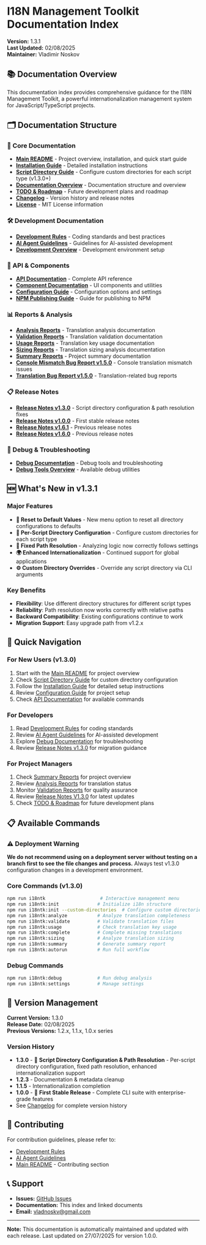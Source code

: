 # I18N Management Toolkit Documentation Index

**Version:** 1.3.1  
**Last Updated:** 02/08/2025  
**Maintainer:** Vladimir Noskov  

## 📚 Documentation Overview

This documentation index provides comprehensive guidance for the I18N Management Toolkit, a powerful internationalization management system for JavaScript/TypeScript projects.

## 🗂️ Documentation Structure

### 📖 Core Documentation
- **[Main README](../README.md)** - Project overview, installation, and quick start guide
- **[Installation Guide](./INSTALLATION.md)** - Detailed installation instructions
- **[Script Directory Guide](./docs/SCRIPT_DIRECTORY_GUIDE.md)** - Configure custom directories for each script type (v1.3.0+)
- **[Documentation Overview](./README.md)** - Documentation structure and overview
- **[TODO & Roadmap](./TODO_ROADMAP.md)** - Future development plans and roadmap
- **[Changelog](../CHANGELOG.md)** - Version history and release notes
- **[License](../LICENSE)** - MIT License information

### 🛠️ Development Documentation
- **[Development Rules](./development/DEVELOPMENT_RULES.md)** - Coding standards and best practices
- **[AI Agent Guidelines](./development/AGENTS.md)** - Guidelines for AI-assisted development
- **[Development Overview](./development/DEV_README.md)** - Development environment setup

### 🔧 API & Components
- **[API Documentation](./api/API_REFERENCE.md)** - Complete API reference
- **[Component Documentation](./api/COMPONENTS.md)** - UI components and utilities
- **[Configuration Guide](./api/CONFIGURATION.md)** - Configuration options and settings
- **[NPM Publishing Guide](./api/NPM_PUBLISHING_GUIDE.md)** - Guide for publishing to NPM

### 📊 Reports & Analysis
- **[Analysis Reports](./reports/ANALYSIS_README.md)** - Translation analysis documentation
- **[Validation Reports](./reports/VALIDATION_README.md)** - Translation validation documentation
- **[Usage Reports](./reports/USAGE_README.md)** - Translation key usage documentation
- **[Sizing Reports](./reports/SIZING_README.md)** - Translation sizing analysis documentation
- **[Summary Reports](./reports/SUMMARY_README.md)** - Project summary documentation
- **[Console Mismatch Bug Report v1.5.0](./reports/CONSOLE_MISMATCH_BUG_REPORT_v1.5.0.md)** - Console translation mismatch issues
- **[Translation Bug Report v1.5.0](./reports/TRANSLATION_BUG_REPORT_v1.5.0.md)** - Translation-related bug reports

### 📋 Release Notes
- **[Release Notes v1.3.0](./docs/release-notes/v1.3.0.md)** - Script directory configuration & path resolution fixes
- **[Release Notes v1.0.0](./release-notes/RELEASE_NOTES_v1.0.0.md)** - First stable release notes
- **[Release Notes v1.6.1](./release-notes/RELEASE_NOTES_v1.6.1.md)** - Previous release notes
- **[Release Notes v1.6.0](./release-notes/RELEASE_NOTES_v1.6.0.md)** - Previous release notes

### 🐛 Debug & Troubleshooting
- **[Debug Documentation](./debug/DEBUG_README.md)** - Debug tools and troubleshooting
- **[Debug Tools Overview](./debug/DEBUG_TOOLS.md)** - Available debug utilities

## 🆕 What's New in v1.3.1

### Major Features
- **🔄 Reset to Default Values** - New menu option to reset all directory configurations to defaults
- **🎯 Per-Script Directory Configuration** - Configure custom directories for each script type
- **🔧 Fixed Path Resolution** - Analyzing logic now correctly follows settings
- **🌍 Enhanced Internationalization** - Continued support for global applications
- **⚙️ Custom Directory Overrides** - Override any script directory via CLI arguments

### Key Benefits
- **Flexibility**: Use different directory structures for different script types
- **Reliability**: Path resolution now works correctly with relative paths
- **Backward Compatibility**: Existing configurations continue to work
- **Migration Support**: Easy upgrade path from v1.2.x

## 🚀 Quick Navigation

### For New Users (v1.3.0)
1. Start with the [Main README](../README.md) for project overview
2. Check [Script Directory Guide](./docs/SCRIPT_DIRECTORY_GUIDE.md) for custom directory configuration
3. Follow the [Installation Guide](./INSTALLATION.md) for detailed setup instructions
4. Review [Configuration Guide](./api/CONFIGURATION.md) for project setup
5. Check [API Documentation](./api/API_REFERENCE.md) for available commands

### For Developers
1. Read [Development Rules](./development/DEVELOPMENT_RULES.md) for coding standards
2. Review [AI Agent Guidelines](./development/AGENTS.md) for AI-assisted development
3. Explore [Debug Documentation](./debug/DEBUG_README.md) for troubleshooting
4. Review [Release Notes v1.3.0](./docs/release-notes/v1.3.0.md) for migration guidance

### For Project Managers
1. Check [Summary Reports](./reports/SUMMARY_README.md) for project overview
2. Review [Analysis Reports](./reports/ANALYSIS_README.md) for translation status
3. Monitor [Validation Reports](./reports/VALIDATION_README.md) for quality assurance
4. Review [Release Notes V1.3.0](./docs/release-notes/v1.3.0.md) for latest updates
5. Check [TODO & Roadmap](./TODO_ROADMAP.md) for future development plans

## 📋 Available Commands

### ⚠️ Deployment Warning
**We do not recommend using on a deployment server without testing on a branch first to see the file changes and process.** Always test v1.3.0 configuration changes in a development environment.

### Core Commands (v1.3.0)
```bash
npm run i18ntk                    # Interactive management menu
npm run i18ntk:init              # Initialize i18n structure
npm run i18ntk:init --custom-directories  # Configure custom directories
npm run i18ntk:analyze           # Analyze translation completeness
npm run i18ntk:validate          # Validate translation files
npm run i18ntk:usage             # Check translation key usage
npm run i18ntk:complete          # Complete missing translations
npm run i18ntk:sizing            # Analyze translation sizing
npm run i18ntk:summary           # Generate summary report
npm run i18ntk:autorun           # Run full workflow
```

### Debug Commands
```bash
npm run i18ntk:debug             # Run debug analysis
npm run i18ntk:settings          # Manage settings
```

## 🔄 Version Management

**Current Version:** 1.3.0  
**Release Date:** 02/08/2025  
**Previous Versions:** 1.2.x, 1.1.x, 1.0.x series 

### Version History
- **1.3.0** - 🎯 **Script Directory Configuration & Path Resolution** - Per-script directory configuration, fixed path resolution, enhanced internationalization support
- **1.2.3** - Documentation & metadata cleanup
- **1.1.5** - Internationalization completion
- **1.0.0** - 🎉 **First Stable Release** - Complete CLI suite with enterprise-grade features
- See [Changelog](../CHANGELOG.md) for complete version history

## 🤝 Contributing

For contribution guidelines, please refer to:
- [Development Rules](./development/DEVELOPMENT_RULES.md)
- [AI Agent Guidelines](./development/AGENTS.md)
- [Main README](../README.md) - Contributing section

## 📞 Support

- **Issues:** [GitHub Issues](https://github.com/vladnoskv/i18n-management-toolkit/issues)
- **Documentation:** This index and linked documents
- **Email:** vladnoskv@gmail.com

---

**Note:** This documentation is automatically maintained and updated with each release. Last updated on 27/07/2025 for version 1.0.0.